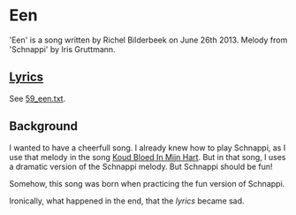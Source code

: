 # Een

'Een' is a song written by Richel Bilderbeek on June 26th 2013.
Melody from 'Schnappi' by Iris Gruttmann.

## [Lyrics](59_een.txt)

See [59_een.txt](59_een.txt).

## Background

I wanted to have a cheerfull song.
I already knew how to play Schnappi,
as I use that melody in the song [Koud Bloed In Mijn Hart](46_koud_bloed_in_mijn_hart.md).
But in that song, I uses a dramatic version of the Schnappi melody.
But Schnappi should be fun!

Somehow, this song was born when practicing the fun version of Schnappi.

Ironically, what happened in the end, that the *lyrics* became sad.
